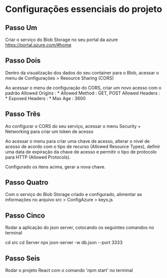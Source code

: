 # Configurações essenciais do projeto

## Passo Um

Criar o serviço do Blob Storage no seu portal da azure https://portal.azure.com/#home

## Passo Dois

Dentro da visualização dos dados do seu container para o Blob, acessar o menu de Configurações > Resource Sharing (CORS)

Ao acessar o menu de configuração do CORS, criar um novo acesso com o padrão
Allowed Origins : *
Allowed Method : GET, POST
Allowed Headers : *
Exposed Headers : *
Max Age : 3600

## Passo Três

Ao configurar o CORS do seu serviço, acessar o menu Security + Networking para criar um token de acesso

Ao acessar o menu para criar uma chave de acesso, alterar o nível de acesso de acordo com o tipo de recurso (Allowed Resource Types),
definir uma data de expiração da chave de acesso e permitir o tipo de protocolo para HTTP (Allowed Protocols).

Configurado os itens acima, gerar a nova chave.

## Passo Quatro

Com o serviço do Blob Storage criado e configurado, alimentar as informações no arquivo src > ConfigAzure > keys.js

## Passo Cinco

Rodar a aplicação do json server, colocando os seguintes comandos no terminal

cd src
cd Server
npx json-server -w db.json --port 3333

## Passo Seis

Rodar o projeto React com o comando 'npm start' no terminal
